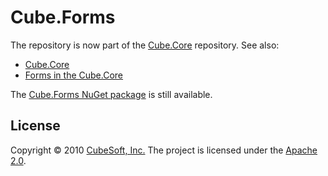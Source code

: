 Cube.Forms
====

The repository is now part of the [Cube.Core](https://github.com/cube-soft/Cube.Core) repository.
See also:

* [Cube.Core](https://github.com/cube-soft/Cube.Core)
* [Forms in the Cube.Core](https://github.com/cube-soft/Cube.Core/tree/master/Libraries/Forms)

The [Cube.Forms NuGet package](https://www.nuget.org/packages/cube.forms/) is still available.

## License

Copyright © 2010 [CubeSoft, Inc.](https://www.cube-soft.jp/)
The project is licensed under the [Apache 2.0](https://github.com/cube-soft/cube.forms/blob/master/License.txt).